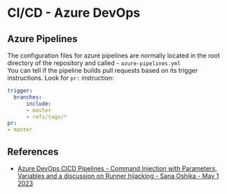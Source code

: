 # CI/CD - Azure DevOps

## Azure Pipelines

The configuration files for azure pipelines are normally located in the root directory of the repository and called - `azure-pipelines.yml`\
You can tell if the pipeline builds pull requests based on its trigger instructions. Look for `pr:` instruction:

```yaml
trigger:
  branches:
      include:
      - master
      - refs/tags/*
pr:
- master
```

## References

- [Azure DevOps CICD Pipelines - Command Injection with Parameters, Variables and a discussion on Runner hijacking - Sana Oshika - May 1 2023](https://pulsesecurity.co.nz/advisories/Azure-Devops-Command-Injection)

